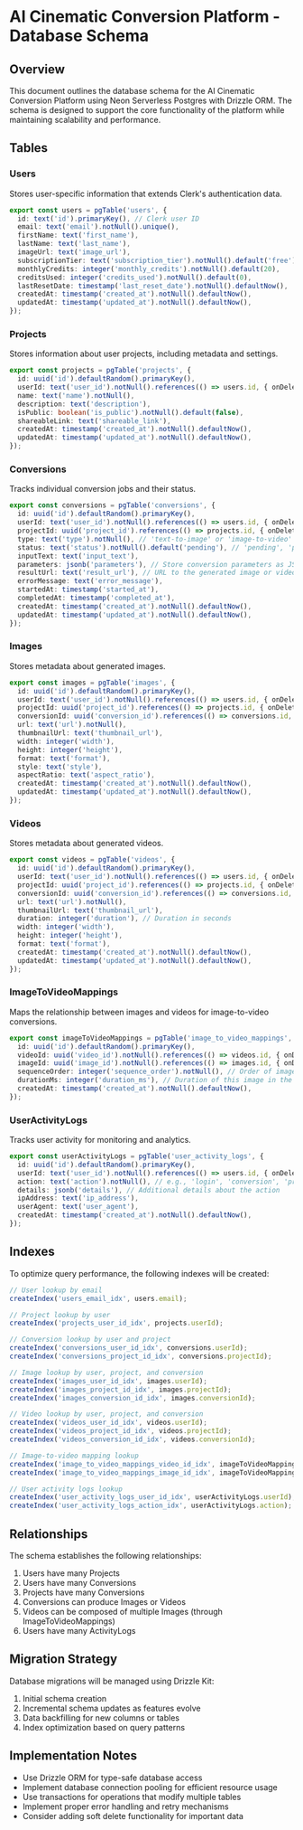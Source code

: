 # AI Cinematic Conversion Platform - Database Schema

## Overview

This document outlines the database schema for the AI Cinematic Conversion Platform using Neon Serverless Postgres with Drizzle ORM. The schema is designed to support the core functionality of the platform while maintaining scalability and performance.

## Tables

### Users

Stores user-specific information that extends Clerk's authentication data.

```typescript
export const users = pgTable('users', {
  id: text('id').primaryKey(), // Clerk user ID
  email: text('email').notNull().unique(),
  firstName: text('first_name'),
  lastName: text('last_name'),
  imageUrl: text('image_url'),
  subscriptionTier: text('subscription_tier').notNull().default('free'),
  monthlyCredits: integer('monthly_credits').notNull().default(20),
  creditsUsed: integer('credits_used').notNull().default(0),
  lastResetDate: timestamp('last_reset_date').notNull().defaultNow(),
  createdAt: timestamp('created_at').notNull().defaultNow(),
  updatedAt: timestamp('updated_at').notNull().defaultNow(),
});
```

### Projects

Stores information about user projects, including metadata and settings.

```typescript
export const projects = pgTable('projects', {
  id: uuid('id').defaultRandom().primaryKey(),
  userId: text('user_id').notNull().references(() => users.id, { onDelete: 'cascade' }),
  name: text('name').notNull(),
  description: text('description'),
  isPublic: boolean('is_public').notNull().default(false),
  shareableLink: text('shareable_link'),
  createdAt: timestamp('created_at').notNull().defaultNow(),
  updatedAt: timestamp('updated_at').notNull().defaultNow(),
});
```

### Conversions

Tracks individual conversion jobs and their status.

```typescript
export const conversions = pgTable('conversions', {
  id: uuid('id').defaultRandom().primaryKey(),
  userId: text('user_id').notNull().references(() => users.id, { onDelete: 'cascade' }),
  projectId: uuid('project_id').references(() => projects.id, { onDelete: 'cascade' }),
  type: text('type').notNull(), // 'text-to-image' or 'image-to-video'
  status: text('status').notNull().default('pending'), // 'pending', 'processing', 'completed', 'failed'
  inputText: text('input_text'),
  parameters: jsonb('parameters'), // Store conversion parameters as JSON
  resultUrl: text('result_url'), // URL to the generated image or video
  errorMessage: text('error_message'),
  startedAt: timestamp('started_at'),
  completedAt: timestamp('completed_at'),
  createdAt: timestamp('created_at').notNull().defaultNow(),
  updatedAt: timestamp('updated_at').notNull().defaultNow(),
});
```

### Images

Stores metadata about generated images.

```typescript
export const images = pgTable('images', {
  id: uuid('id').defaultRandom().primaryKey(),
  userId: text('user_id').notNull().references(() => users.id, { onDelete: 'cascade' }),
  projectId: uuid('project_id').references(() => projects.id, { onDelete: 'cascade' }),
  conversionId: uuid('conversion_id').references(() => conversions.id, { onDelete: 'cascade' }),
  url: text('url').notNull(),
  thumbnailUrl: text('thumbnail_url'),
  width: integer('width'),
  height: integer('height'),
  format: text('format'),
  style: text('style'),
  aspectRatio: text('aspect_ratio'),
  createdAt: timestamp('created_at').notNull().defaultNow(),
  updatedAt: timestamp('updated_at').notNull().defaultNow(),
});
```

### Videos

Stores metadata about generated videos.

```typescript
export const videos = pgTable('videos', {
  id: uuid('id').defaultRandom().primaryKey(),
  userId: text('user_id').notNull().references(() => users.id, { onDelete: 'cascade' }),
  projectId: uuid('project_id').references(() => projects.id, { onDelete: 'cascade' }),
  conversionId: uuid('conversion_id').references(() => conversions.id, { onDelete: 'cascade' }),
  url: text('url').notNull(),
  thumbnailUrl: text('thumbnail_url'),
  duration: integer('duration'), // Duration in seconds
  width: integer('width'),
  height: integer('height'),
  format: text('format'),
  createdAt: timestamp('created_at').notNull().defaultNow(),
  updatedAt: timestamp('updated_at').notNull().defaultNow(),
});
```

### ImageToVideoMappings

Maps the relationship between images and videos for image-to-video conversions.

```typescript
export const imageToVideoMappings = pgTable('image_to_video_mappings', {
  id: uuid('id').defaultRandom().primaryKey(),
  videoId: uuid('video_id').notNull().references(() => videos.id, { onDelete: 'cascade' }),
  imageId: uuid('image_id').notNull().references(() => images.id, { onDelete: 'cascade' }),
  sequenceOrder: integer('sequence_order').notNull(), // Order of images in the video
  durationMs: integer('duration_ms'), // Duration of this image in the video (milliseconds)
  createdAt: timestamp('created_at').notNull().defaultNow(),
});
```

### UserActivityLogs

Tracks user activity for monitoring and analytics.

```typescript
export const userActivityLogs = pgTable('user_activity_logs', {
  id: uuid('id').defaultRandom().primaryKey(),
  userId: text('user_id').notNull().references(() => users.id, { onDelete: 'cascade' }),
  action: text('action').notNull(), // e.g., 'login', 'conversion', 'project_create'
  details: jsonb('details'), // Additional details about the action
  ipAddress: text('ip_address'),
  userAgent: text('user_agent'),
  createdAt: timestamp('created_at').notNull().defaultNow(),
});
```

## Indexes

To optimize query performance, the following indexes will be created:

```typescript
// User lookup by email
createIndex('users_email_idx', users.email);

// Project lookup by user
createIndex('projects_user_id_idx', projects.userId);

// Conversion lookup by user and project
createIndex('conversions_user_id_idx', conversions.userId);
createIndex('conversions_project_id_idx', conversions.projectId);

// Image lookup by user, project, and conversion
createIndex('images_user_id_idx', images.userId);
createIndex('images_project_id_idx', images.projectId);
createIndex('images_conversion_id_idx', images.conversionId);

// Video lookup by user, project, and conversion
createIndex('videos_user_id_idx', videos.userId);
createIndex('videos_project_id_idx', videos.projectId);
createIndex('videos_conversion_id_idx', videos.conversionId);

// Image-to-video mapping lookup
createIndex('image_to_video_mappings_video_id_idx', imageToVideoMappings.videoId);
createIndex('image_to_video_mappings_image_id_idx', imageToVideoMappings.imageId);

// User activity logs lookup
createIndex('user_activity_logs_user_id_idx', userActivityLogs.userId);
createIndex('user_activity_logs_action_idx', userActivityLogs.action);
```

## Relationships

The schema establishes the following relationships:

1. Users have many Projects
2. Users have many Conversions
3. Projects have many Conversions
4. Conversions can produce Images or Videos
5. Videos can be composed of multiple Images (through ImageToVideoMappings)
6. Users have many ActivityLogs

## Migration Strategy

Database migrations will be managed using Drizzle Kit:

1. Initial schema creation
2. Incremental schema updates as features evolve
3. Data backfilling for new columns or tables
4. Index optimization based on query patterns

## Implementation Notes

- Use Drizzle ORM for type-safe database access
- Implement database connection pooling for efficient resource usage
- Use transactions for operations that modify multiple tables
- Implement proper error handling and retry mechanisms
- Consider adding soft delete functionality for important data
